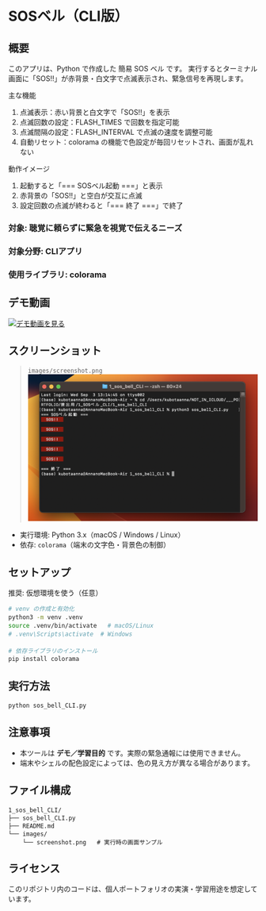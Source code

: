 # SOSベル（CLI版）

##  概要
このアプリは、Python で作成した 簡易 SOS ベル です。
実行するとターミナル画面に「SOS!!」が赤背景・白文字で点滅表示され、緊急信号を再現します。

主な機能
 1. 点滅表示：赤い背景と白文字で「SOS!!」を表示
 2. 点滅回数の設定：FLASH_TIMES で回数を指定可能
 3. 点滅間隔の設定：FLASH_INTERVAL で点滅の速度を調整可能
 4. 自動リセット：colorama の機能で色設定が毎回リセットされ、画面が乱れない

動作イメージ
 1. 起動すると「=== SOSベル起動 ===」と表示
 2. 赤背景の「SOS!!」と空白が交互に点滅
 3. 設定回数の点滅が終わると「=== 終了 ===」で終了

    
### 対象: 聴覚に頼らずに緊急を視覚で伝えるニーズ
### 対象分野: CLIアプリ
### 使用ライブラリ: colorama

## デモ動画
[![デモ動画を見る](https://img.youtube.com/vi/FdvcAs6GrUc/0.jpg)](https://www.youtube.com/watch?v=FdvcAs6GrUc)

## スクリーンショット
> `images/screenshot.png` 
![screenshot](images/screenshot.png)

- 実行環境: Python 3.x（macOS / Windows / Linux）
- 依存: `colorama`（端末の文字色・背景色の制御）


## セットアップ
推奨: 仮想環境を使う（任意）

```bash
# venv の作成と有効化
python3 -m venv .venv
source .venv/bin/activate   # macOS/Linux
# .venv\Scripts\activate  # Windows

# 依存ライブラリのインストール
pip install colorama
```


##  実行方法
```bash
python sos_bell_CLI.py
```

## 注意事項
- 本ツールは **デモ／学習目的** です。実際の緊急通報には使用できません。  
- 端末やシェルの配色設定によっては、色の見え方が異なる場合があります。


## ファイル構成
```
1_sos_bell_CLI/
├── sos_bell_CLI.py
├── README.md
└── images/
    └── screenshot.png   # 実行時の画面サンプル
```

## ライセンス
このリポジトリ内のコードは、個人ポートフォリオの実演・学習用途を想定しています。
